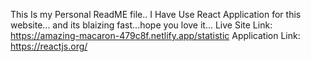This Is my Personal ReadME file..
I Have Use React Application for this website... and its blaizing fast...hope you love it...
Live Site Link: https://amazing-macaron-479c8f.netlify.app/statistic
Application Link: https://reactjs.org/